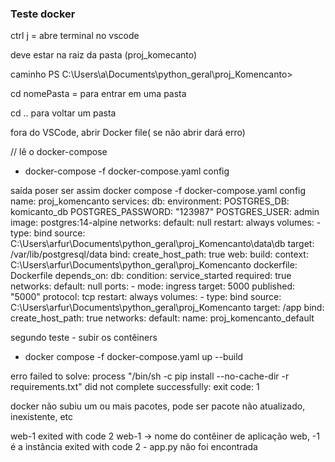 ### Teste docker

ctrl j = abre terminal no vscode

deve estar na raiz da pasta (proj_komecanto)

caminho PS C:\Users\a\Documents\python_geral\proj_Komencanto>

cd nomePasta = para entrar em uma pasta

cd .. para voltar um pasta

fora do VSCode, abrir Docker file( se não abrir dará erro)

// lê o docker-compose

- docker-compose -f docker-compose.yaml config 

saída poser ser assim
docker compose -f docker-compose.yaml config
name: proj_komencanto
services:
  db:
    environment:
      POSTGRES_DB: komicanto_db
      POSTGRES_PASSWORD: "123987"
      POSTGRES_USER: admin
    image: postgres:14-alpine
    networks:
      default: null
    restart: always
    volumes:
      - type: bind
        source: C:\Users\arfur\Documents\python_geral\proj_Komencanto\data\db
        target: /var/lib/postgresql/data
        bind:
          create_host_path: true
  web:
    build:
      context: C:\Users\arfur\Documents\python_geral\proj_Komencanto
      dockerfile: Dockerfile
    depends_on:
      db:
        condition: service_started
        required: true
    networks:
      default: null
    ports:
      - mode: ingress
        target: 5000
        published: "5000"
        protocol: tcp
    restart: always
    volumes:
      - type: bind
        source: C:\Users\arfur\Documents\python_geral\proj_Komencanto
        target: /app
        bind:
          create_host_path: true
networks:
  default:
    name: proj_komencanto_default

segundo teste - subir os contêiners

- docker compose -f docker-compose.yaml up --build

erro
failed to solve: process "/bin/sh -c pip install --no-cache-dir -r requirements.txt" did not complete successfully: exit code: 1

docker não subiu um ou mais pacotes, pode ser pacote não atualizado, inexistente, etc

web-1 exited with code 2
web-1 -> nome do contêiner de aplicação web, -1 é a instância
exited with code 2 - app.py não foi encontrada
